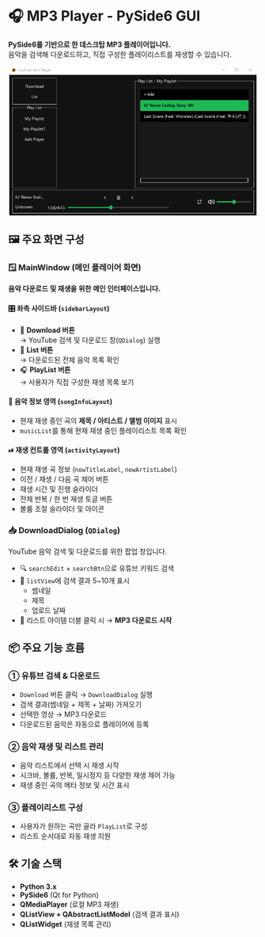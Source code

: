 # 🎧 MP3 Player - PySide6 GUI

**PySide6를 기반으로 한 데스크탑 MP3 플레이어입니다.**  
음악을 검색해 다운로드하고, 직접 구성한 플레이리스트를 재생할 수 있습니다.

<p align="center">
  <img src="./image.png" width="500"/>
</p>

## 🖼️ 주요 화면 구성

### 🪟 MainWindow (메인 플레이어 화면)

**음악 다운로드 및 재생을 위한 메인 인터페이스입니다.**

#### 🎛 좌측 사이드바 (`sidebarLayout`)
- 🔽 **Download 버튼**  
  → YouTube 검색 및 다운로드 창(`QDialog`) 실행
- 📃 **List 버튼**  
  → 다운로드된 전체 음악 목록 확인
- 🎧 **PlayList 버튼**  
  → 사용자가 직접 구성한 재생 목록 보기

#### 🎵 음악 정보 영역 (`songInfoLayout`)
- 현재 재생 중인 곡의 **제목 / 아티스트 / 앨범 이미지** 표시
- `musicList`를 통해 현재 재생 중인 플레이리스트 목록 확인

#### ⏯ 재생 컨트롤 영역 (`activityLayout`)
- 현재 재생 곡 정보 (`nowTitleLabel`, `nowArtistLabel`)
- 이전 / 재생 / 다음 곡 제어 버튼
- 재생 시간 및 진행 슬라이더
- 전체 반복 / 한 번 재생 토글 버튼
- 볼륨 조절 슬라이더 및 아이콘

### 📥 DownloadDialog (`QDialog`)

YouTube 음악 검색 및 다운로드를 위한 팝업 창입니다.

- 🔍 `searchEdit` + `searchBtn`으로 유튜브 키워드 검색
- 📜 `listView`에 검색 결과 5~10개 표시  
  - 썸네일  
  - 제목  
  - 업로드 날짜
- 🎯 리스트 아이템 더블 클릭 시 → **MP3 다운로드 시작**

## 📦 주요 기능 흐름

### ① 유튜브 검색 & 다운로드
- `Download` 버튼 클릭 → `DownloadDialog` 실행
- 검색 결과(썸네일 + 제목 + 날짜) 가져오기
- 선택한 영상 → MP3 다운로드
- 다운로드된 음악은 자동으로 플레이어에 등록

### ② 음악 재생 및 리스트 관리
- 음악 리스트에서 선택 시 재생 시작
- 시크바, 볼륨, 반복, 일시정지 등 다양한 재생 제어 가능
- 재생 중인 곡의 메타 정보 및 시간 표시

### ③ 플레이리스트 구성
- 사용자가 원하는 곡만 골라 `PlayList`로 구성
- 리스트 순서대로 자동 재생 지원

## 🛠 기술 스택

- **Python 3.x**
- **PySide6** (Qt for Python)
- **QMediaPlayer** (로컬 MP3 재생)
- **QListView + QAbstractListModel** (검색 결과 표시)
- **QListWidget** (재생 목록 관리)
